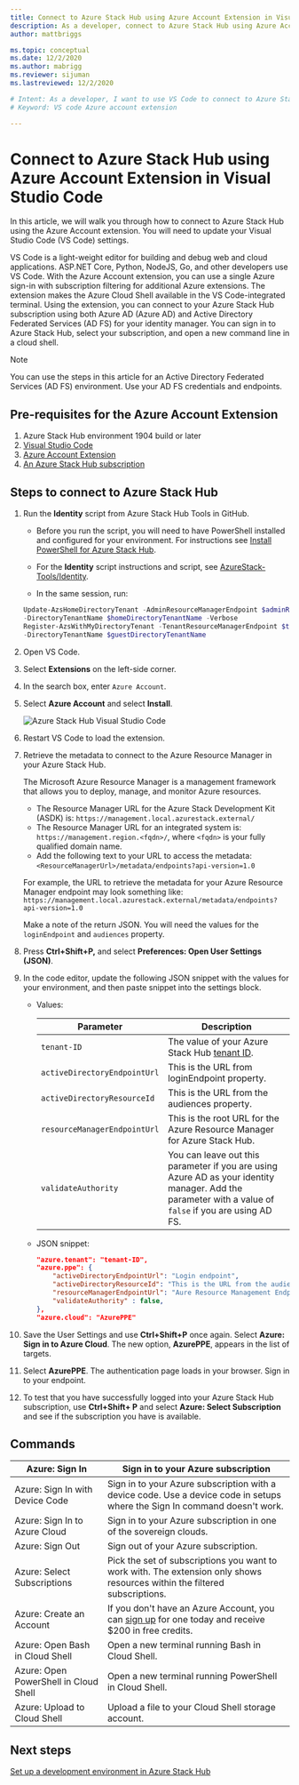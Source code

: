 ```yaml
---
title: Connect to Azure Stack Hub using Azure Account Extension in Visual Studio Code 
description: As a developer, connect to Azure Stack Hub using Azure Account Extension in Visual Studio Code
author: mattbriggs

ms.topic: conceptual
ms.date: 12/2/2020
ms.author: mabrigg
ms.reviewer: sijuman
ms.lastreviewed: 12/2/2020

# Intent: As a developer, I want to use VS Code to connect to Azure Stack Hub so that I can provision resources.
# Keyword: VS code Azure account extension

---
```



# Connect to Azure Stack Hub using Azure Account Extension in Visual Studio Code

In this article, we will walk you through how to connect to Azure Stack Hub using the Azure Account extension. You will need to update your Visual Studio Code (VS Code) settings.

VS Code is a light-weight editor for building and debug web and cloud applications. ASP.NET Core, Python, NodeJS, Go, and other developers use VS Code. With the Azure Account extension, you can use a single Azure sign-in with subscription filtering for additional Azure extensions. The extension makes the Azure Cloud Shell available in the VS Code-integrated terminal. Using the extension, you can connect to your Azure Stack Hub subscription using both Azure AD (Azure AD) and Active Directory Federated Services (AD FS) for your identity manager. You can sign in to Azure Stack Hub, select your subscription, and open a new command line in a cloud shell. 

> [!NOTE]  
> You can use the steps in this article for an Active Directory Federated Services (AD FS) environment. Use your AD FS credentials and endpoints.

## Pre-requisites for the Azure Account Extension

1. Azure Stack Hub environment 1904 build or later
2. [Visual Studio Code](https://code.visualstudio.com/)
3. [Azure Account Extension](https://github.com/Microsoft/vscode-azure-account)
4. [An Azure Stack Hub subscription](https://azure.microsoft.com/overview/azure-stack/)

## Steps to connect to Azure Stack Hub

1. Run the **Identity** script from Azure Stack Hub Tools in GitHub.

    - Before you run the script, you will need to have PowerShell installed and configured for your environment. For instructions see [Install PowerShell for Azure Stack Hub](../operator/powershell-install-az-module.md).

    - For the **Identity** script instructions and script, see [AzureStack-Tools/Identity](https://aka.ms/aa6z611).

    - In the same session, run:

    ```powershell  
    Update-AzsHomeDirectoryTenant -AdminResourceManagerEndpoint $adminResourceManagerEndpoint `
    -DirectoryTenantName $homeDirectoryTenantName -Verbose
    Register-AzsWithMyDirectoryTenant -TenantResourceManagerEndpoint $tenantARMEndpoint `
    -DirectoryTenantName $guestDirectoryTenantName
    ```

2. Open VS Code.

3. Select **Extensions** on the left-side corner.

4. In the search box, enter `Azure Account`.

5. Select **Azure Account** and select **Install**.

      ![Azure Stack Hub Visual Studio Code](media/azure-stack-dev-start-vscode-azure/image1.png)

6. Restart VS Code to load the extension.

7. Retrieve the metadata to connect to the Azure Resource Manager in your Azure Stack Hub. 
    
    The Microsoft Azure Resource Manager is a management framework that allows you to deploy, manage, and monitor Azure resources.
    - The Resource Manager URL for the Azure Stack Development Kit (ASDK) is: `https://management.local.azurestack.external/` 
    - The Resource Manager URL for an integrated system is: `https://management.region.<fqdn>/`, where `<fqdn>` is your fully qualified domain name.
    - Add the following text to your URL to access the metadata: `<ResourceManagerUrl>/metadata/endpoints?api-version=1.0`

    For example, the URL to retrieve the metadata for your Azure Resource Manager endpoint may look something like: `https://management.local.azurestack.external/metadata/endpoints?api-version=1.0`

    Make a note of the return JSON. You will need the values for the `loginEndpoint` and `audiences` property.

8. Press **Ctrl+Shift+P,** and select **Preferences: Open User Settings (JSON)**.

9. In the code editor, update the following JSON snippet with the values for your environment, and then paste snippet into the settings block.

    - Values:

        | Parameter | Description |
        | --- | --- |
        | `tenant-ID` | The value of your Azure Stack Hub [tenant ID](../operator/azure-stack-identity-overview.md). |
        | `activeDirectoryEndpointUrl` | This is the URL from loginEndpoint property. |
        | `activeDirectoryResourceId` | This is the URL from the audiences property.
        | `resourceManagerEndpointUrl` | This is the root URL for the Azure Resource Manager for Azure Stack Hub. |
        | `validateAuthority` | You can leave out this parameter if you are using Azure AD as your identity manager. Add the parameter with a value of `false` if you are using AD FS. |

    - JSON snippet:

      ```JSON  
      "azure.tenant": "tenant-ID",
      "azure.ppe": {
          "activeDirectoryEndpointUrl": "Login endpoint",
          "activeDirectoryResourceId": "This is the URL from the audiences property.",
          "resourceManagerEndpointUrl": "Aure Resource Management Endpoint",
          "validateAuthority" : false, 
      },
      "azure.cloud": "AzurePPE"
      ```

10. Save the User Settings and use **Ctrl+Shift+P** once again. Select **Azure: Sign in to Azure Cloud**. The new option, **AzurePPE**, appears in the list of targets.

11. Select **AzurePPE**. The authentication page loads in your browser. Sign in to your endpoint.

12. To test that you have successfully logged into your Azure Stack Hub subscription, use **Ctrl+Shift+ P** and select **Azure: Select Subscription** and see if the subscription you have is available.

## Commands

| Azure: Sign In | Sign in to your Azure subscription |
| --- | --- |
| Azure: Sign In with Device Code | Sign in to your Azure subscription with a device code. Use a device code in setups where the Sign In command doesn't work. |
| Azure: Sign In to Azure Cloud | Sign in to your Azure subscription in one of the sovereign clouds. |
| Azure: Sign Out | Sign out of your Azure subscription. |
| Azure: Select Subscriptions | Pick the set of subscriptions you want to work with. The extension only shows resources within the filtered subscriptions. |
| Azure: Create an Account | If you don't have an Azure Account, you can [sign up](https://azure.microsoft.com/free/?utm_source=campaign&utm_campaign=vscode-azure-account&mktingSource=vscode-azure-account) for one today and receive \$200 in free credits. |
| Azure: Open Bash in Cloud Shell | Open a new terminal running Bash in Cloud Shell. |
| Azure: Open PowerShell in Cloud Shell | Open a new terminal running PowerShell in Cloud Shell. |
| Azure: Upload to Cloud Shell | Upload a file to your Cloud Shell storage account. |

## Next steps

[Set up a development environment in Azure Stack Hub ](azure-stack-dev-start.md)
